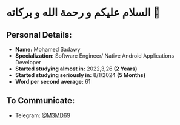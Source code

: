 # السلام عليكم و رحمة الله و بركاته 💚
## Personal Details:
- **Name:** Mohamed Sadawy
- **Specialization:** Software Engineer/ Native Android Applications Developer
- **Started studying almost in:** 2022,3,26 **(2 Years)**
- **Started studying seriously in:** 8/1/2024 **(5 Months)**
- **Word per second average:** 61

## To Communicate:
- Telegram: [@M3MD69](https://t.me/M3MD69)
